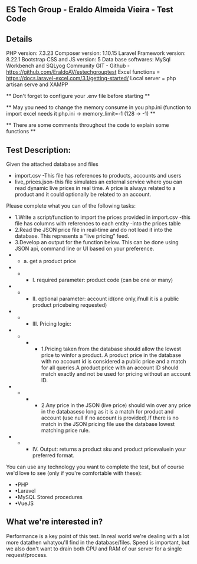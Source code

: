 ## ES Tech Group - Eraldo Almeida Vieira - Test Code

## Details

PHP version: 7.3.23
Composer version: 1.10.15
Laravel Framework version: 8.22.1
Bootstrap CSS and JS version: 5
Data base softwares: MySql Workbench and SQLyog Community
GIT - Github - https://github.com/EraldoAV/estechgrouptest
Excel functions = https://docs.laravel-excel.com/3.1/getting-started/
Local server = php artisan serve and XAMPP

**
    Don't forget to configure your .env file before starting
**

**
    May you need to change the memory consume in you php.ini
    (function to import excel needs it
    php.ini -> memory_limit=-1 (128 -> -1)
**

**
    There are some comments throughout the code to explain some functions
**

## Test Description:

Given the attached database and files

- import.csv -This file has references to products, accounts and users
- live_prices.json-this file simulates an external service where you can read dynamic live prices in real time. A price is always related to a product and it could optionally be related to an account.

Please complete what you can of the following tasks:

- 1.Write a script/function to import the prices provided in import.csv -this file has columns with references to each entity -into the prices table
- 2.Read the JSON price file in real-time and do not load it into the database.  This represents a “live pricing” feed.
- 3.Develop an output for the function below. This can be done using JSON api, command line or UI based on your preference.
- - a. get a product price
- - - I. required parameter: product code (can be one or many)
- - - II. optional parameter: account id(one only,ifnull it is a public product pricebeing requested)
- - - III. Pricing logic:
- - - - 1.Pricing taken from the database should allow the lowest price to winfor a product. A product price in the database with no account id is considered a public price and a match for all queries.A product price with an account ID should match exactly and not be used for pricing without an account ID.
- - - - 2.Any price in the JSON (live price) should win over any price in the databaseso long as it is a match for product and account (use null if no account is provided).If there is no match in the JSON pricing file use the database lowest matching price rule.
- - - IV. Output: returns a product sku and product pricevaluein your preferred format.

You can use any technology you want to complete the test, but of course we'd love to see (only if you're comfortable with these):
- •PHP
- •Laravel
- •MySQL Stored procedures
- •VueJS

## What we're interested in?

Performance is a key point of this test. In real world we're dealing with a lot more datathen whatyou'll find in the database/files.
Speed is important, but we also don't want to drain both CPU and RAM of our server for a single request/process.
